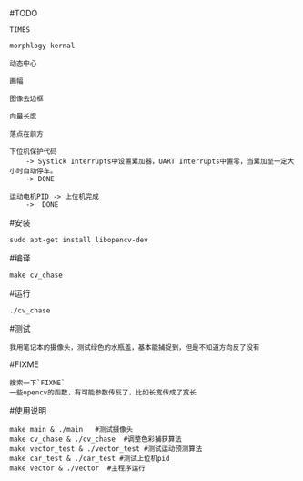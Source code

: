 #TODO

    TIMES

    morphlogy kernal

    动态中心

    画幅

    图像去边框

    向量长度

    落点在前方

    下位机保护代码
		-> Systick Interrupts中设置累加器，UART Interrupts中置零，当累加至一定大小时自动停车。
		-> DONE

	运动电机PID -> 上位机完成
		->  DONE

#安装

    sudo apt-get install libopencv-dev

#编译

    make cv_chase

#运行

    ./cv_chase

#测试

    我用笔记本的摄像头，测试绿色的水瓶盖，基本能捕捉到，但是不知道方向反了没有

#FIXME

    搜索一下`FIXME`
    一些opencv的函数，有可能参数传反了，比如长宽传成了宽长

#使用说明
	
	make main & ./main   #测试摄像头
	make cv_chase & ./cv_chase  #调整色彩捕获算法
	make vector_test & ./vector_test #测试运动预测算法
	make car_test & ./car_test #测试上位机pid
	make vector & ./vector  #主程序运行
	
